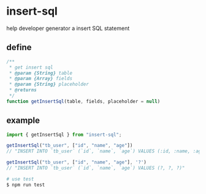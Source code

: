 # insert-sql

help developer generator a insert SQL statement

## define
```js
/**
 * get insert sql
 * @param {String} table
 * @param {Array} fields
 * @param {String} placeholder
 * @returns
 */
function getInsertSql(table, fields, placeholder = null)
```

## example

```js
import { getInsertSql } from "insert-sql";

getInsertSql("tb_user", ["id", "name", "age"])
// "INSERT INTO `tb_user` (`id`, `name`, `age`) VALUES (:id, :name, :age)"

getInsertSql("tb_user", ["id", "name", "age"], '?')
// "INSERT INTO `tb_user` (`id`, `name`, `age`) VALUES (?, ?, ?)"
```

```bash
# use test
$ npm run test
```